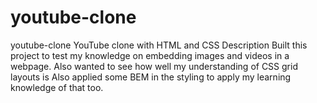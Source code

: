 # youtube-clone
youtube-clone YouTube clone with HTML and CSS  Description Built this project to test my knowledge on embedding images and videos in a webpage. Also wanted to see how well my understanding of CSS grid layouts is Also applied some BEM in the styling to apply my learning knowledge of that too.
